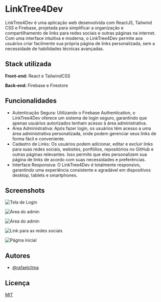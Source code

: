 # LinkTree4Dev

LinkTree4Dev é uma aplicação web desenvolvida com ReactJS, Tailwind CSS e Firebase, projetada para simplificar a organização e compartilhamento de links para redes sociais e outras páginas na internet. Com uma interface intuitiva e moderna, o LinkTree4Dev permite aos usuários criar facilmente sua própria página de links personalizada, sem a necessidade de habilidades técnicas avançadas.

## Stack utilizada

**Front-end:** React e TailwindCSS

**Back-end:** Firebase e Firestore

## Funcionalidades

- Autenticação Segura: Utilizando o Firebase Authentication, o LinkTree4Dev oferece um sistema de login seguro, garantindo que apenas usuários autorizados tenham acesso à área administrativa.
- Área Administrativa: Após fazer login, os usuários têm acesso a uma área administrativa personalizada, onde podem gerenciar seus links de forma fácil e conveniente.
- Cadastro de Links: Os usuários podem adicionar, editar e excluir links para suas redes sociais, websites, portfólios, repositórios no GitHub e outras páginas relevantes. Isso permite que eles personalizem sua página de links de acordo com suas necessidades e preferências.
- Interface Responsiva: O LinkTree4Dev é totalmente responsivo, garantindo uma experiência consistente e agradável em dispositivos desktop, tablets e smartphones.

## Screenshots

![Tela de Login](https://i.ibb.co/j5YKKQv/Captura-de-Tela-2024-04-26-a-s-21-16-08.png)

![Área do admin](https://lh3.googleusercontent.com/d/1MHBlmVSDjVkjBDJpwcDYpC4KNaXt5-PA)

![Área do admin](https://lh3.googleusercontent.com/d/1Andoflu3NXsM2-FGra2XI2QOq6eDLqtt)

![Link para as redes sociais](https://lh3.googleusercontent.com/d/10NWFduvA_lzXsZPJGUupLhTz43uJGhdW)

![Página inicial](https://lh3.googleusercontent.com/d/1cItuXKt08P2_MNRwloSDjTQmHoiZI8Ox)

## Autores

- [@rafaelclima](https://www.github.com/rafaelclima)

## Licença

[MIT](https://choosealicense.com/licenses/mit/)
